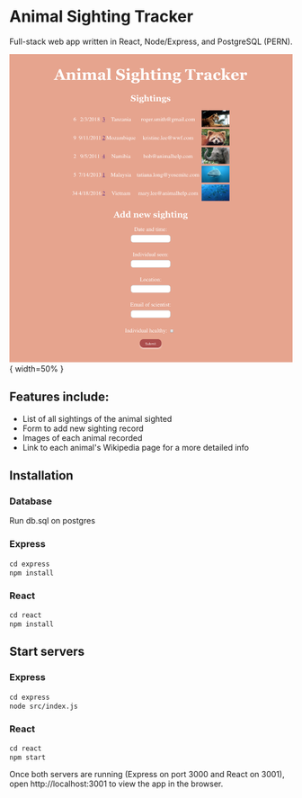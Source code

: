 # Animal Sighting Tracker

Full-stack web app written in React, Node/Express, and PostgreSQL (PERN).

![Screenshot](https://github.com/Zarina2311/animal-sighting-tracker/raw/master/react/public/animal-tracker.png) { width=50% }

## Features include:

- List of all sightings of the animal sighted
- Form to add new sighting record
- Images of each animal recorded
- Link to each animal's Wikipedia page for a more detailed info

## Installation

### Database

Run db.sql on postgres

### Express

```
cd express
npm install
```

### React

```
cd react
npm install
```

## Start servers

### Express

```
cd express
node src/index.js
```

### React

```
cd react
npm start
```

Once both servers are running (Express on port 3000 and React on 3001), open http://localhost:3001 to view the app in the browser.

